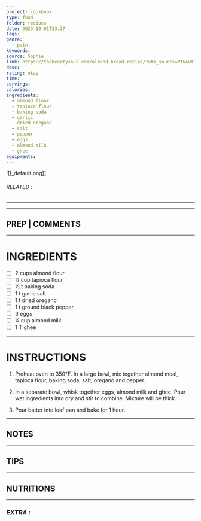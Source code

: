 ```yaml
---
project: cookbook
type: food
folder: recipes
date: 2023-10-01T23:27
tags: 
genre:
  - pain
keywords: 
source: Sophie
link: https://theheartysoul.com/almond-bread-recipe/?utm_source=PIN&utm_medium=social&utm_campaign=tailwind_tribes&utm_content=tribes&utm_term=786925152_32668262_153260
desc: 
rating: okay
time: 
servings: 
calories: 
ingredients:
  - almond flour
  - tapioca flour
  - baking soda
  - garlic
  - dried oregano
  - salt
  - pepper
  - eggs
  - almond milk
  - ghee
equipments:
---
```


![[_default.png]]
###### *RELATED* : 
---


---
## PREP | COMMENTS



---
# INGREDIENTS

- [ ] 2 cups almond flour
- [ ] ¼ cup tapioca flour
- [ ] ½ t baking soda
- [ ] 1 t garlic salt
- [ ] 1 t dried oregano
- [ ] 1 t ground black pepper
- [ ] 3 eggs
- [ ] ¼ cup almond milk
- [ ] 1 T ghee

---
# INSTRUCTIONS

1. Preheat oven to 350°F. In a large bowl, mix together almond meal, tapioca flour, baking soda, salt, oregano and pepper.
    
2. In a separate bowl, whisk together eggs, almond milk and ghee. Pour wet ingredients into dry and stir to combine. Mixture will be thick.

3. Pour batter into loaf pan and bake for 1 hour.

---
## NOTES



---
## TIPS



---
## NUTRITIONS



---
### *EXTRA* :



